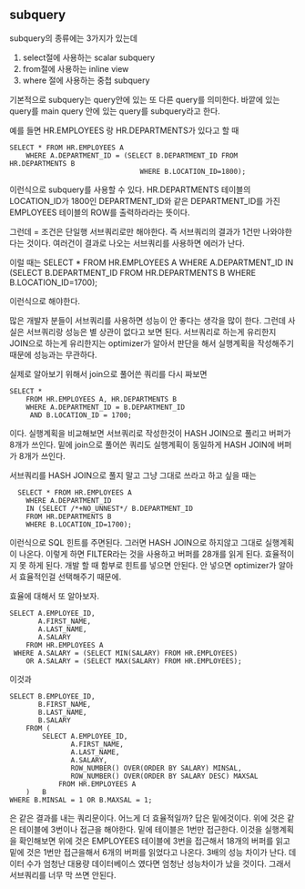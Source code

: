 ## subquery

subquery의 종류에는 3가지가 있는데
 1. select절에 사용하는 scalar subquery
 2. from절에 사용하는 inline view
 3. where 절에 사용하는 중첩 subquery

기본적으로 subquery는 query안에 있는 또 다른 query를 의미한다. 바깥에 있는 query를 main query 안에 있는 query를 subquery라고 한다.

예를 들면 HR.EMPLOYEES 랑 HR.DEPARTMENTS가 있다고 할 때 

    SELECT * FROM HR.EMPLOYEES A
        WHERE A.DEPARTMENT_ID = (SELECT B.DEPARTMENT_ID FROM HR.DEPARTMENTS B
                                    WHERE B.LOCATION_ID=1800);

이런식으로 subquery를 사용할 수 있다. HR.DEPARTMENTS 테이블의 LOCATION_ID가 1800인 DEPARTMENT_ID와 같은 DEPARTMENT_ID를 가진 EMPLOYEES 테이블의 ROW를 출력하라라는 뜻이다.

그런데 = 조건은 단일행 서브쿼리로만 해야한다. 즉 서브쿼리의 결과가 1건만 나와야한다는 것이다. 여러건이 결과로 나오는 서브쿼리를 사용하면 에러가 난다.

이럴 때는 
      SELECT * FROM HR.EMPLOYEES A
        WHERE A.DEPARTMENT_ID IN (SELECT B.DEPARTMENT_ID FROM HR.DEPARTMENTS B
                                    WHERE B.LOCATION_ID=1700);

이런식으로 해야한다.

많은 개발자 분들이 서브쿼리를 사용하면 성능이 안 좋다는 생각을 많이 한다. 그런데 사실은 서브쿼리랑 성능은 별 상관이 없다고 보면 된다. 서브쿼리로 하는게 유리한지 JOIN으로 하는게 유리한지는 optimizer가 알아서 판단을 해서 실행계획을 작성해주기 때문에 성능과는 무관하다.

실제로 알아보기 위해서 join으로 풀어쓴 쿼리를 다시 짜보면

    SELECT * 
        FROM HR.EMPLOYEES A, HR.DEPARTMENTS B
        WHERE A.DEPARTMENT_ID = B.DEPARTMENT_ID
         AND B.LOCATION_ID = 1700;

이다. 실행계획을 비교해보면 서브쿼리로 작성한것이 HASH JOIN으로 풀리고 버퍼가 8개가 쓰인다.
밑에 join으로 풀어쓴 쿼리도 실행계획이 동일하게 HASH JOIN에 버퍼가 8개가 쓰인다.

서브쿼리를 HASH JOIN으로 풀지 말고 그냥 그대로 쓰라고 하고 싶을 때는

      SELECT * FROM HR.EMPLOYEES A
        WHERE A.DEPARTMENT_ID 
        IN (SELECT /*+NO_UNNEST*/ B.DEPARTMENT_ID 
        FROM HR.DEPARTMENTS B
        WHERE B.LOCATION_ID=1700);

이런식으로 SQL 힌트를 주면된다. 그러면 HASH JOIN으로 하지않고 그대로 실행계획이 나온다.
이렇게 하면 FILTER라는 것을 사용하고 버퍼를 28개를 읽게 된다. 효율적이지 못 하게 된다.
개발 할 때 함부로 힌트를 넣으면 안된다. 안 넣으면 optimizer가 알아서 효율적인걸 선택해주기 때문에.

효율에 대해서 또 알아보자.

    SELECT A.EMPLOYEE_ID,
           A.FIRST_NAME,
           A.LAST_NAME,
           A.SALARY
        FROM HR.EMPLOYEES A
     WHERE A.SALARY = (SELECT MIN(SALARY) FROM HR.EMPLOYEES)
        OR A.SALARY = (SELECT MAX(SALARY) FROM HR.EMPLOYEES);

이것과 

    SELECT B.EMPLOYEE_ID,
           B.FIRST_NAME,
           B.LAST_NAME,
           B.SALARY
        FROM (
            SELECT A.EMPLOYEE_ID,
                   A.FIRST_NAME,
                   A.LAST_NAME,
                   A.SALARY,
                   ROW_NUMBER() OVER(ORDER BY SALARY) MINSAL,
                   ROW_NUMBER() OVER(ORDER BY SALARY DESC) MAXSAL
                FROM HR.EMPLOYEES A
        )   B
    WHERE B.MINSAL = 1 OR B.MAXSAL = 1;

은 같은 결과를 내는 쿼리문이다. 어느게 더 효율적일까? 답은 밑에것이다.
위에 것은 같은 테이블에 3번이나 접근을 해야한다. 밑에 테이블은 1번만 접근한다.
이것을 실행계획을 확인해보면
위에 것은 EMPLOYEES 테이블에 3번을 접근해서 18개의 버퍼를 읽고 밑에 것은 1번만 접근을해서 6개의 버퍼를 읽었다고 나온다. 3배의 성능 차이가 난다. 데이터 수가 엄청난 대용량 데이터베이스 였다면 엄청난 성능차이가 났을 것이다. 그래서 서브쿼리를 너무 막 쓰면 안된다.



